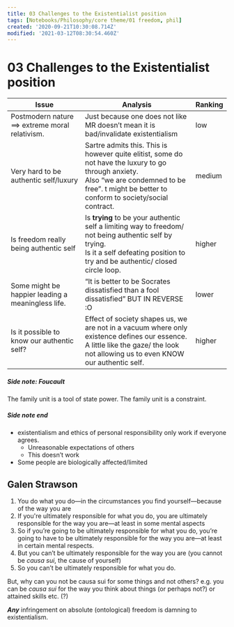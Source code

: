 ```yaml
---
title: 03 Challenges to the Existentialist position
tags: [Notebooks/Philosophy/core theme/01 freedom, phil]
created: '2020-09-21T10:30:08.714Z'
modified: '2021-03-12T08:30:54.460Z'
---
```


# 03 Challenges to the Existentialist position

| Issue                                             | Analysis                                                     | Ranking |
| ------------------------------------------------- | ------------------------------------------------------------ | ------- |
| Postmodern nature ==> extreme moral relativism.   | Just because one does not like MR doesn’t mean it is bad/invalidate existentialism | low     |
| Very hard to be authentic self/luxury             | Sartre admits this. This is however quite elitist, some do not have the luxury to go through anxiety.<br />Also “we are condemned to be free”. t might be better to conform to society/social contract. | medium  |
| Is freedom really being authentic self            | Is **trying** to be your authentic self a limiting way to freedom/ not being authentic self by trying.<br />Is it a self defeating position to try and be authentic/ closed circle loop. | higher  |
| Some might be happier leading a meaningless life. | “It is better to be Socrates dissatisfied than a fool dissatisfied” BUT IN REVERSE :O | lower   |
| Is it possible to know our authentic self?        | Effect of society shapes us, we are not in a vacuum where only existence defines our essence.<br />A little like the gaze/ the look not allowing us to even KNOW our authentic self. | higher  |

##### Side note: Foucault

The family unit is a tool of state power. The family unit is a constraint.



##### Side note end

- existentialism and ethics of personal responsibility only work if everyone agrees.
  - Unreasonable expectations of others
  - This doesn’t work
- Some people are biologically affected/limited





## Galen Strawson

1. You do what you do—in the circumstances you find yourself—because of the way you are
2. If you're ultimately responsible for what you do, you are ultimately responsible for the way you are—at least in some mental aspects
3. So if you’re going to be ultimately responsible for what you do, you’re going to have to be ultimately responsible for the way you are—at least in certain mental respects.
4. But you can’t be ultimately responsible for the way you are (you cannot be *causa sui*, the cause of yourself)
5. So you can’t be ultimately responsible for what you do.

But, why can you not be causa sui for some things and not others? e.g. you can be *causa sui* for the way you think about things (or perhaps not?) or attained skills etc. (?)



***Any*** infringement on absolute (ontological) freedom is damning to existentialism.
